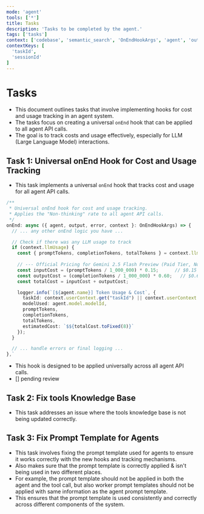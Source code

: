 ```yaml
---
mode: 'agent'
tools: ['*']
title: Tasks
description: 'Tasks to be completed by the agent.'
tags: ['tasks']
context: ['codebase', 'semantic_search', 'OnEndHookArgs', 'agent', 'output', 'error', 'context', 'logger', 'CONTEXT_KEYS', 'userContext']
contextKeys: [
  'taskId',
  'sessionId'
]
---
```


# Tasks

- This document outlines tasks that involve implementing hooks for cost and usage tracking in an agent system.
- The tasks focus on creating a universal `onEnd` hook that can be applied to all agent API calls.
- The goal is to track costs and usage effectively, especially for LLM (Large Language Model) interactions.

## Task 1: Universal onEnd Hook for Cost and Usage Tracking

- This task implements a universal `onEnd` hook that tracks cost and usage for all agent API calls.

```typescript
/**
 * Universal onEnd hook for cost and usage tracking.
 * Applies the "Non-thinking" rate to all agent API calls.
 */
onEnd: async ({ agent, output, error, context }: OnEndHookArgs) => {
  // ... any other onEnd logic you have ...

  // Check if there was any LLM usage to track
  if (context.llmUsage) {
    const { promptTokens, completionTokens, totalTokens } = context.llmUsage;
    
    // --- Official Pricing for Gemini 2.5 Flash Preview (Paid Tier, Non-Thinking) ---
    const inputCost = (promptTokens / 1_000_000) * 0.15;      // $0.15 per 1M input tokens
    const outputCost = (completionTokens / 1_000_000) * 0.60;   // $0.60 per 1M output tokens
    const totalCost = inputCost + outputCost;

    logger.info(`[${agent.name}] Token Usage & Cost`, {
      taskId: context.userContext.get("taskId") || context.userContext.get(CONTEXT_KEYS.SESSION_ID), // Works for workers and supervisor
      modelUsed: agent.model.modelId,
      promptTokens,
      completionTokens,
      totalTokens,
      estimatedCost: `$${totalCost.toFixed(8)}`
    });
  }

  // ... handle errors or final logging ...
},`
```
- This hook is designed to be applied universally across all agent API calls.
- [] pending review
  
## Task 2: Fix tools Knowledge Base

- This task addresses an issue where the tools knowledge base is not being updated correctly.

## Task 3: Fix Prompt Template for Agents

- This task involves fixing the prompt template used for agents to ensure it works correctly with the new hooks and tracking mechanisms.
- Also makes sure that the prompt template is correctly applied & isn't being used in two different places.
- For example, the prompt template should not be applied in both the agent and the tool call, but also worker prompt templates should not be applied with same information as the agent prompt template.
- This ensures that the prompt template is used consistently and correctly across different components of the system.